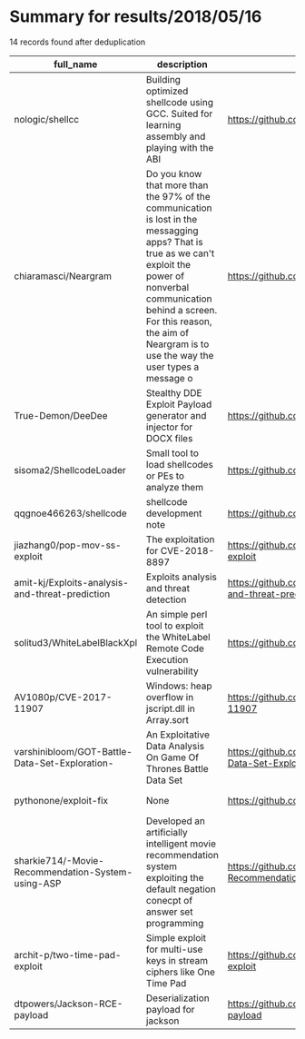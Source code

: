
# Summary for results/2018/05/16
    
14 records found after deduplication

| full_name | description | html_url | matched_list | matched_count | pushed_at | size | stargazers_count | language | forks_count | vul_ids |
|---------------------------------------------------|------------------------------------------------------------------------------------------------------------------------------------------------------------------------------------------------------------------------------------------------------------------|----------------------------------------------------------------------|--------------------------------------|-----------------|---------------------------|--------|--------------------|------------------|---------------|--------------------|
| nologic/shellcc | Building optimized shellcode using GCC. Suited for learning assembly and playing with the ABI | https://github.com/nologic/shellcc | ['shellcode'] | 1 | 2018-05-16 02:43:38+00:00 | 52 | 61 | C | 17 | [] |
| chiaramasci/Neargram | Do you know that more than the 97% of the communication is lost in the messagging apps? That is true as we can't exploit the power of nonverbal communication behind a screen. For this reason, the aim of Neargram is to use the way the user types a message o | https://github.com/chiaramasci/Neargram | ['exploit'] | 1 | 2018-05-16 12:29:55+00:00 | 19756 | 0 | C | 0 | [] |
| True-Demon/DeeDee | Stealthy DDE Exploit Payload generator and injector for DOCX files | https://github.com/True-Demon/DeeDee | ['exploit'] | 1 | 2018-05-16 19:33:16+00:00 | 24 | 18 | Python | 4 | [] |
| sisoma2/ShellcodeLoader | Small tool to load shellcodes or PEs to analyze them | https://github.com/sisoma2/ShellcodeLoader | ['shellcode'] | 1 | 2018-05-16 16:45:02+00:00 | 21 | 64 | C++ | 22 | [] |
| qqgnoe466263/shellcode | shellcode development note | https://github.com/qqgnoe466263/shellcode | ['shellcode'] | 1 | 2018-05-16 07:57:12+00:00 | 521 | 0 | C | 0 | [] |
| jiazhang0/pop-mov-ss-exploit | The exploitation for CVE-2018-8897 | https://github.com/jiazhang0/pop-mov-ss-exploit | ['exploit'] | 1 | 2018-05-16 14:15:19+00:00 | 4 | 4 | C | 4 | ['CVE-2018-8897'] |
| amit-kj/Exploits-analysis-and-threat-prediction | Exploits analysis and threat detection | https://github.com/amit-kj/Exploits-analysis-and-threat-prediction | ['exploit'] | 1 | 2018-05-16 19:15:21+00:00 | 86 | 1 | Python | 1 | [] |
| solitud3/WhiteLabelBlackXpl | An simple perl tool to exploit the WhiteLabel Remote Code Execution vulnerability | https://github.com/solitud3/WhiteLabelBlackXpl | ['exploit', 'remote code execution'] | 2 | 2018-05-16 05:33:32+00:00 | 0 | 0 | | 0 | [] |
| AV1080p/CVE-2017-11907 | Windows: heap overflow in jscript.dll in Array.sort | https://github.com/AV1080p/CVE-2017-11907 | ['cve-2', 'heap overflow'] | 2 | 2018-05-16 05:51:44+00:00 | 45 | 4 | C | 5 | ['CVE-2017-11907'] |
| varshinibloom/GOT-Battle-Data-Set-Exploration- | An Exploitative Data Analysis On Game Of Thrones Battle Data Set | https://github.com/varshinibloom/GOT-Battle-Data-Set-Exploration- | ['exploit'] | 1 | 2018-05-16 06:39:52+00:00 | 83 | 0 | Jupyter Notebook | 0 | [] |
| pythonone/exploit-fix | None | https://github.com/pythonone/exploit-fix | ['exploit'] | 1 | 2018-05-16 13:14:40+00:00 | 1597 | 3 | Python | 2 | [] |
| sharkie714/-Movie-Recommendation-System-using-ASP | Developed an artificially intelligent movie recommendation system exploiting the default negation conecpt of answer set programming | https://github.com/sharkie714/-Movie-Recommendation-System-using-ASP | ['exploit'] | 1 | 2018-05-16 15:23:31+00:00 | 7 | 1 | | 0 | [] |
| archit-p/two-time-pad-exploit | Simple exploit for multi-use keys in stream ciphers like One Time Pad | https://github.com/archit-p/two-time-pad-exploit | ['exploit'] | 1 | 2018-05-16 17:02:15+00:00 | 3 | 0 | Python | 2 | [] |
| dtpowers/Jackson-RCE-payload | Deserialization payload for jackson | https://github.com/dtpowers/Jackson-RCE-payload | ['rce'] | 1 | 2018-05-16 22:04:51+00:00 | 1 | 0 | nan | 0 | [] |
